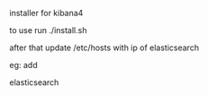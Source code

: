 installer for kibana4

to use run ./install.sh


after that update /etc/hosts with ip of elasticsearch

eg: add

<ip> elasticsearch
